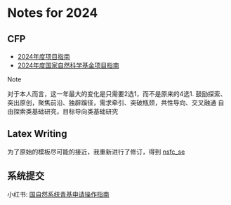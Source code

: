 # Notes for 2024


## CFP

+ [2024年度项目指南](https://www.nsfc.gov.cn/publish/portal0/tab1503/)
+ [2024年度国家自然科学基金项目指南](./assets/fj20240108_01.pdf)


    
> [!NOTE]
> 对于本人而言，这一年最大的变化是只需要2选1，而不是原来的4选1.
> 鼓励探索、突出原创，聚焦前沿、独辟蹊径，需求牵引、突破瓶颈，共性导向、交叉融通
> 自由探索类基础研究，目标导向类基础研究



## Latex Writing

为了原始的模板尽可能的接近，我重新进行了修订，得到 [nsfc_se](https://github.com/huangjunjie-cs/nsfc-se)


## 系统提交

小红书: [国自然系统青基申请操作指南](https://xiaohongshu.com/discovery/item/65ddd60d000000000b020c0c)



